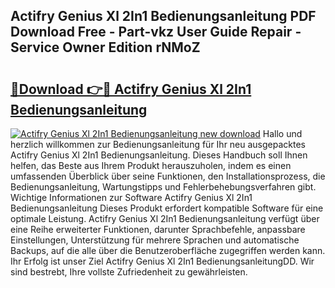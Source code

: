 ## Actifry Genius Xl 2In1 Bedienungsanleitung PDF Download Free - Part-vkz User Guide Repair - Service Owner Edition rNMoZ

# <h2><a href="http://df54pg.blite.top/?on=Actifry+Genius+Xl+2In1+Bedienungsanleitung">🔗Download 👉🔴 Actifry Genius Xl 2In1 Bedienungsanleitung</a></h2>

[![Actifry Genius Xl 2In1 Bedienungsanleitung new download](https://i.imgur.com/lujVjoI.png)](http://df54pg.blite.top/?on=Actifry+Genius+Xl+2In1+Bedienungsanleitung)
Hallo und herzlich willkommen zur Bedienungsanleitung für Ihr neu ausgepacktes Actifry Genius Xl 2In1 Bedienungsanleitung. Dieses Handbuch soll Ihnen helfen, das Beste aus Ihrem Produkt herauszuholen, indem es einen umfassenden Überblick über seine Funktionen, den Installationsprozess, die Bedienungsanleitung, Wartungstipps und Fehlerbehebungsverfahren gibt. Wichtige Informationen zur Software Actifry Genius Xl 2In1 Bedienungsanleitung Dieses Produkt erfordert kompatible Software für eine optimale Leistung. Actifry Genius Xl 2In1 Bedienungsanleitung verfügt über eine Reihe erweiterter Funktionen, darunter Sprachbefehle, anpassbare Einstellungen, Unterstützung für mehrere Sprachen und automatische Backups, auf die alle über die Benutzeroberfläche zugegriffen werden kann. Ihr Erfolg ist unser Ziel Actifry Genius Xl 2In1 BedienungsanleitungDD. Wir sind bestrebt, Ihre vollste Zufriedenheit zu gewährleisten.
